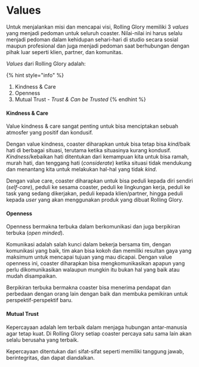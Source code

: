 # Values

Untuk menjalankan misi dan mencapai visi, Rolling Glory memiliki 3 _values_ yang menjadi pedoman untuk seluruh coaster. Nilai-nilai ini harus selalu menjadi pedoman dalam kehidupan sehari-hari di studio secara sosial maupun profesional dan juga menjadi pedoman saat berhubungan dengan pihak luar seperti klien, partner, dan komunitas.

_Values_ dari Rolling Glory adalah: 

{% hint style="info" %}
1. Kindness & Care
2. Openness
3. Mutual Trust - _Trust & Can be Trusted_
{% endhint %}

#### Kindness & Care

Value kindness & care sangat penting untuk bisa menciptakan sebuah atmosfer yang positif dan kondusif.

Dengan value kindness, coaster diharapkan untuk bisa tetap bisa _kind_/baik hati di berbagai situasi, terutama ketika situasinya kurang kondusif. _Kindness_/kebaikan hati ditentukan dari kemampuan kita untuk bisa ramah, murah hati, dan tenggang hati \(_considerate_\) ketika situasi tidak mendukung dan menantang kita untuk melakukan hal-hal yang tidak _kind_.

Dengan value care, coaster diharapkan untuk bisa peduli kepada diri sendiri \(_self-care_\), peduli ke sesama coaster, peduli ke lingkungan kerja, peduli ke task yang sedang dikerjakan, peduli kepada klien/partner, hingga peduli kepada _user_ yang akan menggunakan produk yang dibuat Rolling Glory.

#### Openness

Openness bermakna terbuka dalam berkomunikasi dan juga berpikiran terbuka \(_open minded_\). 

Komunikasi adalah salah kunci dalam bekerja bersama tim, dengan komunikasi yang baik, tim akan bisa kokoh dan memiliki resultan gaya yang maksimum untuk mencapai tujuan yang mau dicapai. Dengan value openness ini, coaster diharapkan bisa mengkomunikasikan apapun yang perlu dikomunikasikan walaupun mungkin itu bukan hal yang baik atau mudah disampaikan.

Berpikiran terbuka bermakna coaster bisa menerima pendapat dan perbedaan dengan orang lain dengan baik dan membuka pemikiran untuk perspektif-perspektif baru.

#### Mutual Trust

Kepercayaan adalah lem terbaik dalam menjaga hubungan antar-manusia agar tetap kuat. Di Rolling Glory setiap coaster percaya satu sama lain akan selalu berusaha yang terbaik.

Kepercayaan ditentukan dari sifat-sifat seperti memiliki tanggung jawab, berintegritas, dan dapat diandalkan.




